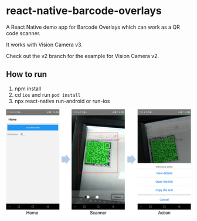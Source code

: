 # react-native-barcode-overlays

A React Native demo app for Barcode Overlays which can work as a QR code scanner.

It works with Vision Camera v3.

Check out the v2 branch for the example for Vision Camera v2.

## How to run

1. npm install
2. cd `ios` and run `pod install`
3. npx react-native run-android or run-ios

![](qr-code-scanner.jpg)